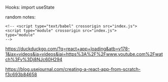 Hooks:
import useState


random notes:

 <!-- <script crossorigin src="https://unpkg.com/react@16/umd/react.production.min.js"></script>
    <script crossorigin src="https://unpkg.com/react-dom@16/umd/react-dom.production.min.js"></script>
    <script crossorigin  src="https://unpkg.com/babel-standalone@6.15.0/babel.min.js"></script>
    </div> -->

    <!-- <script type="text/babel" crossorigin src="index.js">
    <script type="module" crossorigin src="index.js">
    type="module"
    -->

https://duckduckgo.com/?q=react+app+loading&atb=v178-1&iax=videos&ia=videos&iai=https%3A%2F%2Fwww.youtube.com%2Fwatch%3Fv%3Dj8NJc60H294

https://blog.usejournal.com/creating-a-react-app-from-scratch-f3c693b84658
